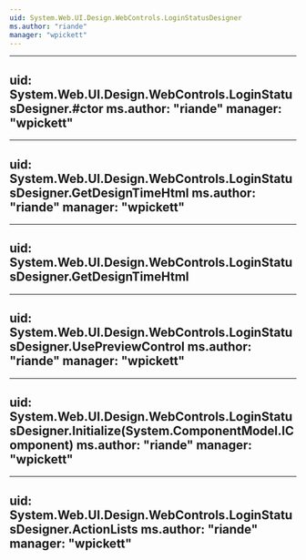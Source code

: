 ```yaml
---
uid: System.Web.UI.Design.WebControls.LoginStatusDesigner
ms.author: "riande"
manager: "wpickett"
---
```


---
uid: System.Web.UI.Design.WebControls.LoginStatusDesigner.#ctor
ms.author: "riande"
manager: "wpickett"
---

---
uid: System.Web.UI.Design.WebControls.LoginStatusDesigner.GetDesignTimeHtml
ms.author: "riande"
manager: "wpickett"
---

---
uid: System.Web.UI.Design.WebControls.LoginStatusDesigner.GetDesignTimeHtml
---

---
uid: System.Web.UI.Design.WebControls.LoginStatusDesigner.UsePreviewControl
ms.author: "riande"
manager: "wpickett"
---

---
uid: System.Web.UI.Design.WebControls.LoginStatusDesigner.Initialize(System.ComponentModel.IComponent)
ms.author: "riande"
manager: "wpickett"
---

---
uid: System.Web.UI.Design.WebControls.LoginStatusDesigner.ActionLists
ms.author: "riande"
manager: "wpickett"
---
